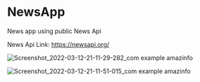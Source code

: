# NewsApp
News app using public News Api

News Api Link: https://newsapi.org/

![Screenshot_2022-03-12-21-11-29-282_com example amazinfo](https://user-images.githubusercontent.com/87258007/158024754-f6c2148c-4b6e-4e4b-a37d-ffe45eab2432.jpg)

![Screenshot_2022-03-12-21-11-51-015_com example amazinfo](https://user-images.githubusercontent.com/87258007/158024756-12bce6c7-ee6b-49b7-8a53-5755ed8453df.jpg)
